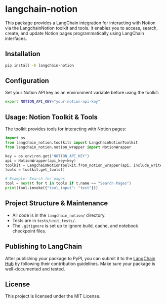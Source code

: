 # langchain-notion

This package provides a LangChain integration for interacting with Notion via the LangchainNotion toolkit and tools. It enables you to access, search, create, and update Notion pages programmatically using LangChain interfaces.

## Installation

```bash
pip install -U langchain-notion
```

## Configuration

Set your Notion API key as an environment variable before using the toolkit:

```bash
export NOTION_API_KEY="your-notion-api-key"
```

## Usage: Notion Toolkit & Tools

The toolkit provides tools for interacting with Notion pages:

```python
import os
from langchain_notion.toolkits import LangchainNotionToolkit
from langchain_notion.notion_wrapper import NotionWrapper

key = os.environ.get("NOTION_API_KEY")
api = NotionWrapper(api_key=key)
toolkit = LangchainNotionToolkit.from_notion_wrapper(api, include_write_tools=True)
tools = toolkit.get_tools()

# Example: Search for pages
tool = next(t for t in tools if t.name == "Search Pages")
print(tool.invoke({"tool_input": "test"}))
```


## Project Structure & Maintenance

- All code is in the `langchain_notion/` directory.
- Tests are in `tests/unit_tests/`.
- The `.gitignore` is set up to ignore build, cache, and notebook checkpoint files.

## Publishing to LangChain

After publishing your package to PyPI, you can submit it to the [LangChain Hub](https://github.com/langchain-ai/langchain-hub) by following their contribution guidelines. Make sure your package is well-documented and tested.

## License

This project is licensed under the MIT License.
